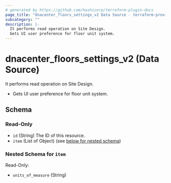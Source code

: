 ```yaml
---
# generated by https://github.com/hashicorp/terraform-plugin-docs
page_title: "dnacenter_floors_settings_v2 Data Source - terraform-provider-dnacenter"
subcategory: ""
description: |-
  It performs read operation on Site Design.
  Gets UI user preference for floor unit system.
---
```


# dnacenter_floors_settings_v2 (Data Source)

It performs read operation on Site Design.

- Gets UI user preference for floor unit system.



<!-- schema generated by tfplugindocs -->
## Schema

### Read-Only

- `id` (String) The ID of this resource.
- `item` (List of Object) (see [below for nested schema](#nestedatt--item))

<a id="nestedatt--item"></a>
### Nested Schema for `item`

Read-Only:

- `units_of_measure` (String)
